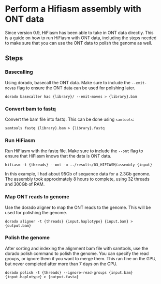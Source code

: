 # Perform a Hifiasm assembly with ONT data

Since version 0.9, HiFiasm has been able to take in ONT data directly. This is a guide on how to run HiFiasm with ONT data, including the steps needed to make sure that you can use the ONT data to polish the genome as well.


## Steps
### Basecalling

Using dorado, basecall the ONT data. Make sure to include the `--emit-moves` flag to ensure the ONT data can be used for polishing later. 

```
dorado basecaller hac {library}/ --emit-moves > {library}.bam
```

### Convert bam to fastq

Convert the bam file into fastq. This can be done using `samtools`:

```
samtools fastq {library}.bam > {library}.fastq
```

### Run HiFiasm

Run HiFiasm with the fastq file. Make sure to include the `--ont` flag to ensure that HiFiasm knows that the data is ONT data.

```
hifiasm -t {threads} --ont -o ../results/03_HIFIASM/assembly {input}
```

In this example, I had about 95Gb of sequence data for a 2.3Gb genome. The assembly took approximately 8 hours to complete, using 32 threads and 300Gb of RAM.

### Map ONT reads to genome

Use the dorado aligner to map the ONT reads to the genome. This will be used for polishing the genome.

```
dorado aligner -t {threads} {input.haplotype} {input.bam} > {output.bam}
```

### Polish the genome

After sorting and indexing the alignment bam file with samtools, use the dorado polish command to polish the genome. You can specify the read groups, or ignore them if you want to merge them. This ran fine on the GPU, but never completed after more than 7 days on the CPU.

```
dorado polish -t {threads} --ignore-read-groups {input.bam} {input.haplotype} > {output.fasta}
```



